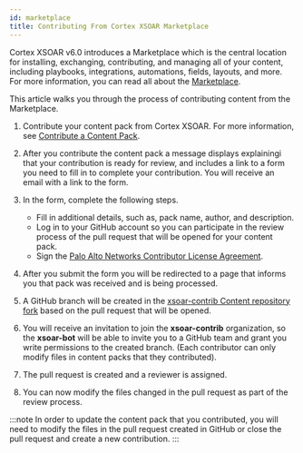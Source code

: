 ```yaml
---
id: marketplace
title: Contributing From Cortex XSOAR Marketplace
---
```


Cortex XSOAR v6.0 introduces a Marketplace which is the central location for installing, exchanging, contributing, and managing all of your content, including playbooks, integrations, automations, fields, layouts, and more. For more information, you can read all about the [Marketplace](https://docs.paloaltonetworks.com/cortex/cortex-xsoar/6-0/cortex-xsoar-admin/marketplace/marketplace-overview.html).

This article walks you through the process of contributing content from the Marketplace.

1. Contribute your content pack from Cortex XSOAR. For more information, see [Contribute a Content Pack](https://docs.paloaltonetworks.com/cortex/cortex-xsoar/6-0/cortex-xsoar-admin/marketplace/content-pack-contributions.html).

2. After you contribute the content pack a message displays explainingi that your contribution is ready for review, and includes a link to a form you need to fill in to complete your contribution. You will receive an email with a link to the form.

3. In the form, complete the following steps.
     - Fill in additional details, such as, pack name, author, and description.
     - Log in to your GitHub account so you can participate in the review process of the pull request that will be opened for your content pack.
     - Sign the [Palo Alto Networks Contributor License Agreement](https://github.com/demisto/content/blob/master/docs/cla.pdf).
     
4. After you submit the form you will be redirected to a page that informs you that pack was received and is being processed.  
5. A GitHub branch will be created in the [xsoar-contrib Content repository fork](https://github.com/xsoar-contrib/content) based on the pull request that will be opened.
6. You will receive an invitation to join the **xsoar-contrib** organization, so the **xsoar-bot** will be able to invite you to a GitHub team and grant you write permissions to the created branch.
(Each contributor can only modify files in content packs that they contributed).
7. The pull request is created and a reviewer is assigned.
8. You can now modify the files changed in the pull request as part of the review process.

:::note
In order to update the content pack that you contributed, you will need to modify the files in the pull request created in GitHub or close the pull request and create a new contribution.
:::
 
